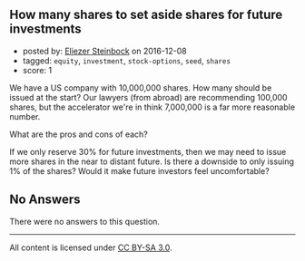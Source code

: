 ## How many shares to set aside shares for future investments

- posted by: [Eliezer Steinbock](https://stackexchange.com/users/3072468/eliezer-steinbock) on 2016-12-08
- tagged: `equity`, `investment`, `stock-options`, `seed`, `shares`
- score: 1

We have a US company with 10,000,000 shares. How many should be issued at the start? Our lawyers (from abroad) are recommending 100,000 shares, but the accelerator we're in think 7,000,000 is a far more reasonable number.

What are the pros and cons of each?

If we only reserve 30% for future investments, then we may need to issue more shares in the near to distant future. Is there a downside to only issuing 1% of the shares? Would it make future investors feel uncomfortable?

## No Answers

There were no answers to this question.


---

All content is licensed under [CC BY-SA 3.0](https://creativecommons.org/licenses/by-sa/3.0/).
